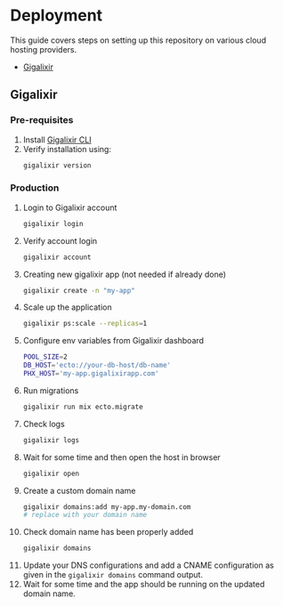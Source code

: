 # Deployment
This guide covers steps on setting up this repository on various cloud hosting providers.
  - [Gigalixir](#gigalixir)

## Gigalixir

### Pre-requisites
1. Install [Gigalixir CLI](https://gigalixir.readthedocs.io/en/latest/getting-started-guide.html#install-the-command-line-interface)
2. Verify installation using:
    ```sh
    gigalixir version
    ```


### Production
1. Login to Gigalixir account
    ```sh
    gigalixir login
    ```
3. Verify account login
    ```sh
    gigalixir account
    ```
4. Creating new gigalixir app (not needed if already done)
    ```sh
    gigalixir create -n "my-app"
    ```
5. Scale up the application
    ```sh
    gigalixir ps:scale --replicas=1
    ```
6. Configure env variables from Gigalixir dashboard
    ```sh
    POOL_SIZE=2
    DB_HOST='ecto://your-db-host/db-name'
    PHX_HOST='my-app.gigalixirapp.com'
    ```
7. Run migrations
    ```sh
    gigalixir run mix ecto.migrate
    ```
8. Check logs
    ```sh
    gigalixir logs
    ```
9. Wait for some time and then open the host in browser
    ```sh
    gigalixir open
    ```
10. Create a custom domain name
    ```sh
    gigalixir domains:add my-app.my-domain.com
    # replace with your domain name
    ```
11. Check domain name has been properly added
    ```sh
    gigalixir domains
    ```
12. Update your DNS configurations and add a CNAME configuration as given in the `gigalixir domains` command output.
13. Wait for some time and the app should be running on the updated domain name.
